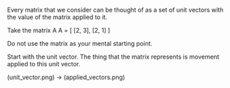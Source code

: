 Every matrix that we consider can be thought of as a set of unit vectors with the value of the matrix applied to it.

Take the matrix A
A = [
    [2, 3],
    [2, 1]
]

Do not use the matrix as your mental starting point.

Start with the unit vector.  The thing that the matrix represents is movement applied to this unit vector.

(unit_vector.png) -> (applied_vectors.png)
